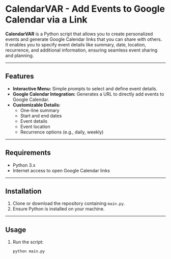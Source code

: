 # CalendarVAR - Add Events to Google Calendar via a Link

**CalendarVAR** is a Python script that allows you to create personalized events and generate Google Calendar links that you can share with others. It enables you to specify event details like summary, date, location, recurrence, and additional information, ensuring seamless event sharing and planning.

---

## Features

- **Interactive Menu:** Simple prompts to select and define event details.
- **Google Calendar Integration:** Generates a URL to directly add events to Google Calendar.
- **Customizable Details:**
  - One-line summary
  - Start and end dates
  - Event details
  - Event location
  - Recurrence options (e.g., daily, weekly)

---

## Requirements

- Python 3.x
- Internet access to open Google Calendar links

---

## Installation

1. Clone or download the repository containing `main.py`.
2. Ensure Python is installed on your machine.

---

## Usage

1. Run the script:
   ```bash
   python main.py
